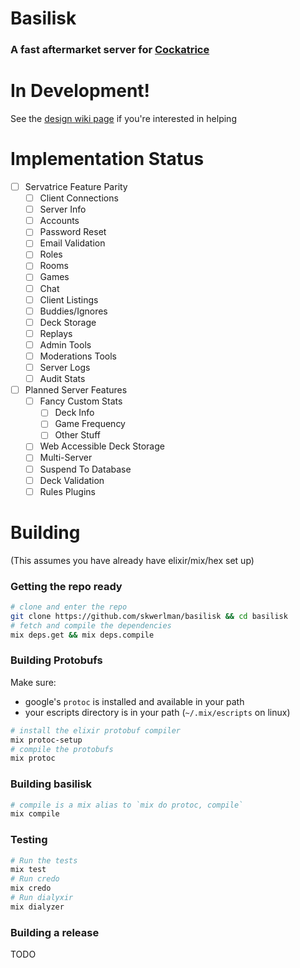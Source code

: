 # Basilisk

### A fast aftermarket server for [Cockatrice](https://github.com/Cockatrice/Cockatrice)

# In Development!

See the [design wiki page](https://github.com/skwerlman/basilisk/wiki/Design) if you're interested in helping

# Implementation Status

- [ ] Servatrice Feature Parity
  - [ ] Client Connections
  - [ ] Server Info
  - [ ] Accounts
  - [ ] Password Reset
  - [ ] Email Validation
  - [ ] Roles
  - [ ] Rooms
  - [ ] Games
  - [ ] Chat
  - [ ] Client Listings
  - [ ] Buddies/Ignores
  - [ ] Deck Storage
  - [ ] Replays
  - [ ] Admin Tools
  - [ ] Moderations Tools
  - [ ] Server Logs
  - [ ] Audit Stats
- [ ] Planned Server Features
  - [ ] Fancy Custom Stats
    - [ ] Deck Info
    - [ ] Game Frequency
    - [ ] Other Stuff
  - [ ] Web Accessible Deck Storage
  - [ ] Multi-Server
  - [ ] Suspend To Database
  - [ ] Deck Validation
  - [ ] Rules Plugins

# Building

(This assumes you have already have elixir/mix/hex set up)

### Getting the repo ready

```sh
# clone and enter the repo
git clone https://github.com/skwerlman/basilisk && cd basilisk
# fetch and compile the dependencies
mix deps.get && mix deps.compile
```

### Building Protobufs

Make sure:
- google's `protoc` is installed and available in your path
- your escripts directory is in your path (`~/.mix/escripts` on linux)

```sh
# install the elixir protobuf compiler
mix protoc-setup
# compile the protobufs
mix protoc
```

### Building basilisk

```sh
# compile is a mix alias to `mix do protoc, compile`
mix compile
```

### Testing

```sh
# Run the tests
mix test
# Run credo
mix credo
# Run dialyxir
mix dialyzer
```

### Building a release

TODO
